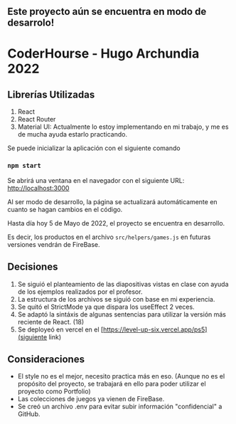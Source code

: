 ## Este proyecto aún se encuentra en modo de desarrolo!

# CoderHourse - Hugo Archundia 2022

## Librerías Utilizadas

1. React
2. React Router
3. Material UI: Actualmente lo estoy implementando en mi trabajo, y me es de mucha ayuda estarlo practicando.

Se puede inicializar la aplicación con el siguiente comando

### `npm start`

Se abrirá una ventana en el navegador con el siguiente URL: [http://localhost:3000](http://localhost:3000)

Al ser modo de desarrollo, la página se actualizará automáticamente en cuanto se hagan cambios en el código.

Hasta día hoy 5 de Mayo de 2022, el proyecto se encuentra en desarrollo.

Es decir, los productos en el archivo `src/helpers/games.js` en futuras versiones vendrán de FireBase.

## Decisiones
1. Se siguió el planteamiento de las diapositivas vistas en clase con ayuda de los ejemplos realizados por el profesor. 
2. La estructura de los archivos se siguió con base en mi experiencia.
3. Se quitó el StrictMode ya que dispara los useEffect 2 veces.
4. Se adaptó la sintáxis de algunas sentencias para utilizar la versión más reciente de React. (18)
5. Se deployeó en vercel en el [https://level-up-six.vercel.app/ps5](siguiente link)

## Consideraciones
- El style no es el mejor, necesito practica más en eso. (Aunque no es el propósito del proyecto, se trabajará en ello para poder utilizar el proyecto como Portfolio)
- Las colecciones de juegos ya vienen de FireBase.
- Se creó un archivo .env para evitar subir información "confidencial" a GitHub.
